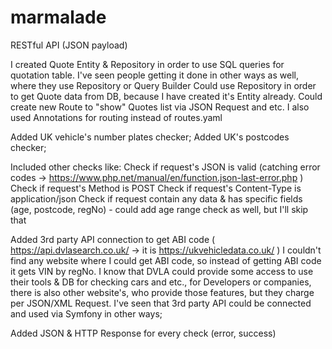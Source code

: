 # marmalade
RESTful API (JSON payload)


I created Quote Entity & Repository in order to use SQL queries for quotation table.
I've seen people getting it done in other ways as well, where they use Repository or Query Builder
Could use Repository in order to get Quote data from DB, because I have created it's Entity already. Could create new Route to "show" Quotes list via JSON Request and etc.  I also used Annotations for routing instead of routes.yaml

Added UK vehicle's number plates checker;
Added UK's postcodes checker;

Included other checks like:
Check if request's JSON is valid (catching error codes -> https://www.php.net/manual/en/function.json-last-error.php )
Check if request's Method is POST
Check if request's Content-Type is application/json
Check if request contain any data & has specific fields (age, postcode, regNo) - could add age range check as well, but I'll skip that

Added 3rd party API connection to get ABI code ( https://api.dvlasearch.co.uk/ -> it is  https://ukvehicledata.co.uk/ )
I couldn't find any website where I could get ABI code, so instead of getting ABI code it gets VIN by regNo.
I know that DVLA could provide some access to use their tools & DB for checking cars and etc., for Developers or companies, there is also other website's, who provide those features, but they charge per JSON/XML Request.
I've seen that 3rd party API could be connected and used via Symfony in other ways;

Added JSON & HTTP Response for every check (error, success)
